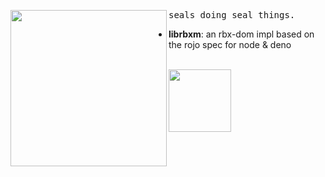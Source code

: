 <p float="left">
  <img src="https://github.com/0x5eal/.github/assets/74418041/b02c4985-967c-4640-aa9a-218af0e37176" width="250" align="left">
  <p float="left">
    <samp>
      seals doing seal things.
      <br> 
      <ul>
        <li><b>librbxm</b>: an rbx-dom impl based on the rojo spec for node & deno
      </ul>
    </samp>
    <br>
 <img width="100px" src="https://hits-app.vercel.app/hits?url=https%3A%2F%2Fgithub.com%2F0x5eal" />
  </p>
</p>
